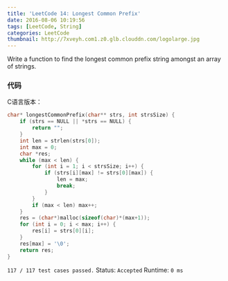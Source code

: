 ```yaml
---
title: 'LeetCode 14: Longest Common Prefix'
date: 2016-08-06 10:19:56
tags: [LeetCode, String]
categories: LeetCode
thumbnail: http://7xveyh.com1.z0.glb.clouddn.com/logolarge.jpg
---
```

Write a function to find the longest common prefix string amongst an array of strings. <!--more-->
### 代码
C语言版本：
```c
char* longestCommonPrefix(char** strs, int strsSize) {
    if (strs == NULL || *strs == NULL) {
        return "";
    }
    int len = strlen(strs[0]);
    int max = 0;
    char *res;
    while (max < len) {
        for (int i = 1; i < strsSize; i++) {
            if (strs[i][max] != strs[0][max]) {
                len = max;
                break;
            }
        }
        if (max < len) max++;
    }
    res = (char*)malloc(sizeof(char)*(max+1));
    for (int i = 0; i < max; i++) {
        res[i] = strs[0][i];
    }
    res[max] = '\0';
    return res;
}
```
`117 / 117 test cases passed.`
Status: `Accepted`
Runtime: `0 ms`